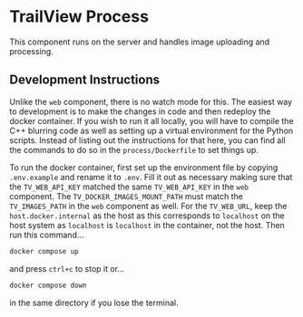 # TrailView Process

This component runs on the server and handles image uploading and processing.

## Development Instructions

Unlike the `web` component, there is no watch mode for this. The easiest way to development is to make the changes in code and then redeploy the docker container. If you wish to run it all locally, you will have to compile the C++ blurring code as well as setting up a virtual environment for the Python scripts. Instead of listing out the instructions for that here, you can find all the commands to do so in the `process/Dockerfile` to set things up.

To run the docker container, first set up the environment file by copying `.env.example` and rename it to `.env`. Fill it out as necessary making sure that the `TV_WEB_API_KEY` matched the same `TV_WEB_API_KEY` in the `web` component. The `TV_DOCKER_IMAGES_MOUNT_PATH` must match the `TV_IMAGES_PATH` in the `web` component as well. For the `TV_WEB_URL`, keep the `host.docker.internal` as the host as this corresponds to `localhost` on the host system as `localhost` is `localhost` in the container, not the host. Then run this command...

```bash
docker compose up
```

and press `ctrl+c` to stop it or...

```bash
docker compose down
```

in the same directory if you lose the terminal.
